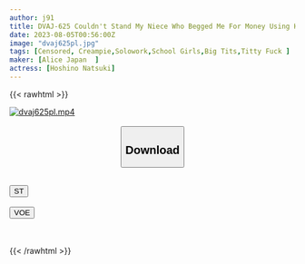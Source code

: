 ```yaml
---
author: j91
title: DVAJ-625 Couldn't Stand My Niece Who Begged Me For Money Using Her Big Tits As Food, But I Couldn't Stand It And Made Her Pay Back Immediately With A Man And A Creampie For 3 Days When My Parents Were Absent Natsu Hoshino
date: 2023-08-05T00:56:00Z
image: "dvaj625pl.jpg"
tags: [Censored, Creampie,Solowork,School Girls,Big Tits,Titty Fuck	]
maker: [Alice Japan  ]
actress: [Hoshino Natsuki]
---
```



{{< rawhtml >}}

<div class="video" data-videoid="ewzPm0dd4VIYGAY">
    <a href="javascript:;">
        <img src="https://my.j91.asia/posts/dvaj625pl/dvaj625pl.jpg" width="WIDTH" height="HEIGHT" alt="dvaj625pl.mp4" loading="lazy">
    </a>
</div>

<script type="text/javascript" src="https://j91.asia/asset/on-demand-st.js"></script>

<br>
  <link rel="stylesheet" href="https://j91.asia/asset/bs5.css">
  
  <center>
  <button class="btn btn-primary" type="button" data-bs-toggle="collapse" data-bs-target=".multi-collapse" aria-expanded="false" aria-controls="multiCollapseExample1 multiCollapseExample2"><h2>Download</h2></button></center>
</p>
<div class="row">
  <div class="col">
    <div class="collapse multi-collapse" id="multiCollapseExample1">
      <div class="card card-body">
	      	      <br>
<div class="buttons">  
<a href="https://streamtape.to/v/ewzPm0dd4VIYGAY"><button class="btn-hover color-3"><i class="fa fa-download"></i> ST</button></a></div>
    </div>
  </div>
</div>
  <div class="col">
    <div class="collapse multi-collapse" id="multiCollapseExample2">
      <div class="card card-body">
	      <br>
<div class="buttons">
    <a href="https://voe.sx/zg38bldmtrp6"><button class="btn-hover color-9"><i class="fa fa-download"></i> VOE</button></a></div>
<br><br>
      </div>
    </div>
  </div>
</div>

{{< /rawhtml >}}